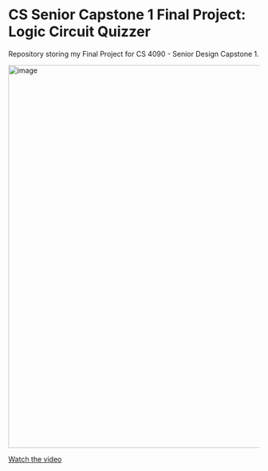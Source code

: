 # CS Senior Capstone 1 Final Project: Logic Circuit Quizzer

Repository storing my Final Project for CS 4090 - Senior Design Capstone 1.<br/>

<img width="766" alt="image" src="https://github.com/ajc3xc/CS-4090-Final-Project-Logic-Circuit-Quizzer-Builder/assets/91383782/e8af52bc-933b-4336-a302-9fda53664c72">


[Watch the video](https://youtu.be/ykWiXG2TsUQ)

